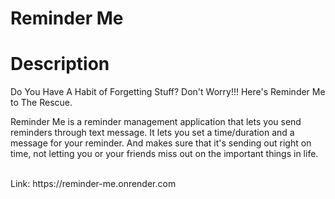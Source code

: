 # Reminder Me

# Description

Do You Have A Habit of Forgetting Stuff? Don't Worry!!!
Here's Reminder Me to The Rescue.

Reminder Me is a reminder management application
that lets you send reminders through text message.
It lets you set a time/duration and a message for your
reminder. And makes sure that it's sending out right on
time, not letting you or your friends miss out on the
important things in life.

<br>
Link: https://reminder-me.onrender.com
